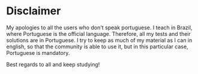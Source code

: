 # Disclaimer
My apologies to all the users who don't speak portuguese. I teach in Brazil, where Portuguese is the official language. Therefore, all my tests and their solutions are in Portuguese. I try to keep as much of my material as I can in english, so that the community is able to use it, but in this particular case, Portuguese is mandatory.

Best regards to all and keep studying!

